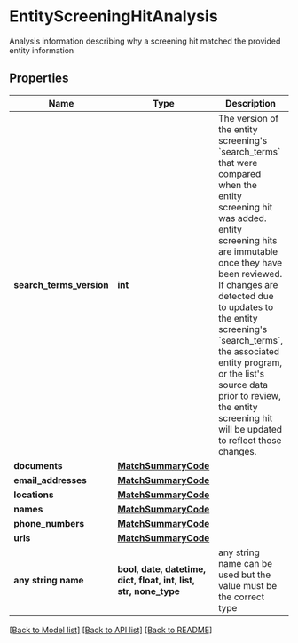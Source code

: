 # EntityScreeningHitAnalysis

Analysis information describing why a screening hit matched the provided entity information

## Properties
Name | Type | Description | Notes
------------ | ------------- | ------------- | -------------
**search_terms_version** | **int** | The version of the entity screening&#39;s &#x60;search_terms&#x60; that were compared when the entity screening hit was added. entity screening hits are immutable once they have been reviewed. If changes are detected due to updates to the entity screening&#39;s &#x60;search_terms&#x60;, the associated entity program, or the list&#39;s source data prior to review, the entity screening hit will be updated to reflect those changes. | 
**documents** | [**MatchSummaryCode**](MatchSummaryCode.md) |  | [optional] 
**email_addresses** | [**MatchSummaryCode**](MatchSummaryCode.md) |  | [optional] 
**locations** | [**MatchSummaryCode**](MatchSummaryCode.md) |  | [optional] 
**names** | [**MatchSummaryCode**](MatchSummaryCode.md) |  | [optional] 
**phone_numbers** | [**MatchSummaryCode**](MatchSummaryCode.md) |  | [optional] 
**urls** | [**MatchSummaryCode**](MatchSummaryCode.md) |  | [optional] 
**any string name** | **bool, date, datetime, dict, float, int, list, str, none_type** | any string name can be used but the value must be the correct type | [optional]

[[Back to Model list]](../README.md#documentation-for-models) [[Back to API list]](../README.md#documentation-for-api-endpoints) [[Back to README]](../README.md)


